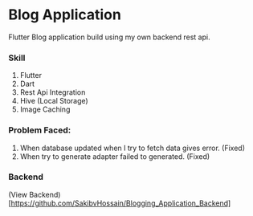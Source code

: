 # Blog Application

Flutter Blog application build using my own backend rest api.

### Skill
1.  Flutter
2.  Dart
3.  Rest Api Integration
4.  Hive (Local Storage)
5.  Image Caching

### Problem Faced:
1. When database updated when I try to fetch data gives error. (Fixed) 
2. When try to generate adapter failed to generated. (Fixed)

### Backend
(View Backend)[https://github.com/SakibvHossain/Blogging_Application_Backend]
